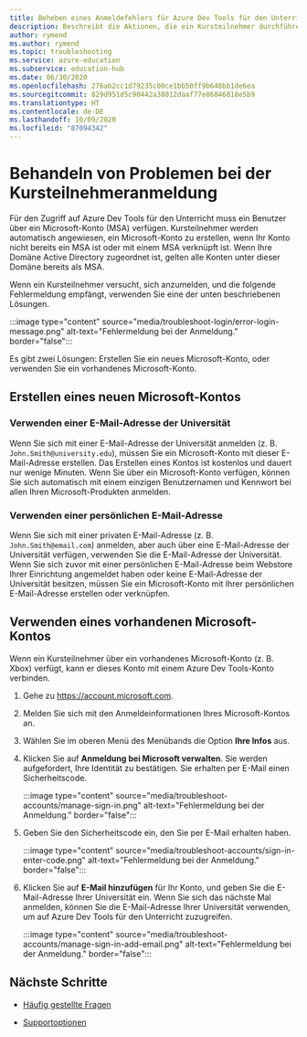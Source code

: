 ```yaml
---
title: Beheben eines Anmeldefehlers für Azure Dev Tools für den Unterricht
description: Beschreibt die Aktionen, die ein Kursteilnehmer durchführen sollte, wenn er eine Fehlermeldung erhält, wenn er sich bei Azure Dev Tools für den Unterricht anmeldet.
author: rymend
ms.author: rymend
ms.topic: troubleshooting
ms.service: azure-education
ms.subservice: education-hub
ms.date: 06/30/2020
ms.openlocfilehash: 276ab2cc1d79235c00ce1bb50ff9b648bb1de6ea
ms.sourcegitcommit: 829d951d5c90442a38012daaf77e86046018e5b9
ms.translationtype: HT
ms.contentlocale: de-DE
ms.lasthandoff: 10/09/2020
ms.locfileid: "87094342"
---
```

# <a name="troubleshooting-student-login-issues"></a>Behandeln von Problemen bei der Kursteilnehmeranmeldung
Für den Zugriff auf Azure Dev Tools für den Unterricht muss ein Benutzer über ein Microsoft-Konto (MSA) verfügen. Kursteilnehmer werden automatisch angewiesen, ein Microsoft-Konto zu erstellen, wenn Ihr Konto nicht bereits ein MSA ist oder mit einem MSA verknüpft ist. Wenn Ihre Domäne Active Directory zugeordnet ist, gelten alle Konten unter dieser Domäne bereits als MSA.

Wenn ein Kursteilnehmer versucht, sich anzumelden, und die folgende Fehlermeldung empfängt, verwenden Sie eine der unten beschriebenen Lösungen.

:::image type="content" source="media/troubleshoot-login/error-login-message.png" alt-text="Fehlermeldung bei der Anmeldung." border="false":::

Es gibt zwei Lösungen: Erstellen Sie ein neues Microsoft-Konto, oder verwenden Sie ein vorhandenes Microsoft-Konto.

## <a name="create-a-new-microsoft-account"></a>Erstellen eines neuen Microsoft-Kontos
### <a name="use-a-university-email-address"></a>Verwenden einer E-Mail-Adresse der Universität
Wenn Sie sich mit einer E-Mail-Adresse der Universität anmelden (z. B. `John.Smith@university.edu`), müssen Sie ein Microsoft-Konto mit dieser E-Mail-Adresse erstellen. Das Erstellen eines Kontos ist kostenlos und dauert nur wenige Minuten. Wenn Sie über ein Microsoft-Konto verfügen, können Sie sich automatisch mit einem einzigen Benutzernamen und Kennwort bei allen Ihren Microsoft-Produkten anmelden.

### <a name="use-a-personal-email-address"></a>Verwenden einer persönlichen E-Mail-Adresse
Wenn Sie sich mit einer privaten E-Mail-Adresse (z. B. `John.Smith@email.com`) anmelden, aber auch über eine E-Mail-Adresse der Universität verfügen, verwenden Sie die E-Mail-Adresse der Universität. Wenn Sie sich zuvor mit einer persönlichen E-Mail-Adresse beim Webstore Ihrer Einrichtung angemeldet haben oder keine E-Mail-Adresse der Universität besitzen, müssen Sie ein Microsoft-Konto mit Ihrer persönlichen E-Mail-Adresse erstellen oder verknüpfen.

## <a name="use-an-existing-microsoft-account"></a>Verwenden eines vorhandenen Microsoft-Kontos
Wenn ein Kursteilnehmer über ein vorhandenes Microsoft-Konto (z. B. Xbox) verfügt, kann er dieses Konto mit einem Azure Dev Tools-Konto verbinden.

1. Gehe zu https://account.microsoft.com.
1. Melden Sie sich mit den Anmeldeinformationen Ihres Microsoft-Kontos an.
1. Wählen Sie im oberen Menü des Menübands die Option **Ihre Infos** aus.

1. Klicken Sie auf **Anmeldung bei Microsoft verwalten**. Sie werden aufgefordert, Ihre Identität zu bestätigen. Sie erhalten per E-Mail einen Sicherheitscode.

    :::image type="content" source="media/troubleshoot-accounts/manage-sign-in.png" alt-text="Fehlermeldung bei der Anmeldung." border="false":::

1. Geben Sie den Sicherheitscode ein, den Sie per E-Mail erhalten haben.

    :::image type="content" source="media/troubleshoot-accounts/sign-in-enter-code.png" alt-text="Fehlermeldung bei der Anmeldung." border="false":::

1. Klicken Sie auf **E-Mail hinzufügen** für Ihr Konto, und geben Sie die E-Mail-Adresse Ihrer Universität ein.
Wenn Sie sich das nächste Mal anmelden, können Sie die E-Mail-Adresse Ihrer Universität verwenden, um auf Azure Dev Tools für den Unterricht zuzugreifen.

    :::image type="content" source="media/troubleshoot-accounts/manage-sign-in-add-email.png" alt-text="Fehlermeldung bei der Anmeldung." border="false":::

## <a name="next-steps"></a>Nächste Schritte
- [Häufig gestellte Fragen](program-faq.md)

- [Supportoptionen](program-support.md)
